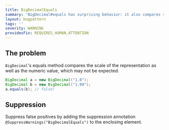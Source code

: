 ```yaml
---
title: BigDecimalEquals
summary: 'BigDecimal#equals has surprising behavior: it also compares scale.'
layout: bugpattern
tags: ''
severity: WARNING
providesFix: REQUIRES_HUMAN_ATTENTION
---
```


<!--
*** AUTO-GENERATED, DO NOT MODIFY ***
To make changes, edit the @BugPattern annotation or the explanation in docs/bugpattern.
-->

## The problem
`BigDecimal`'s equals method compares the scale of the representation as well as
the numeric value, which may not be expected.

```java {.bad}
BigDecimal a = new BigDecimal("1.0");
BigDecimal b = new BigDecimal("1.00");
a.equals(b); // false!
```

## Suppression
Suppress false positives by adding the suppression annotation `@SuppressWarnings("BigDecimalEquals")` to the enclosing element.
